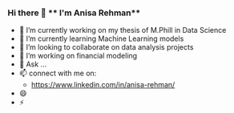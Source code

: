### Hi there 👋 ** I'm Anisa Rehman**


- 🔭 I’m currently working on my thesis of M.Phill in Data Science
- 🌱 I’m currently learning Machine Learning models
- 👯 I’m looking to collaborate on data analysis projects
- 🤔 I’m working on financial modeling
- 💬 Ask ...
- 📫 connect with me on:
    -  https://www.linkedin.com/in/anisa-rehman/
- 😄 
- ⚡
